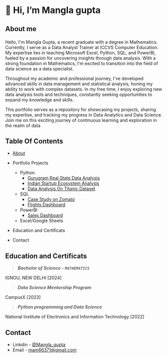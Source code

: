 # 👋 Hi, I’m Mangla gupta
## About me <p id="about"></p>

<p> Hello, I'm Mangla Gupta, a recent graduate with a degree in Mathematics. Currently, I serve as a Data Analyst Trainer at ICCVS Computer Education. My expertise lies in teaching Microsoft Excel, Python, SQL, and PowerBI, fueled by a passion for uncovering insights through data analysis. With a strong foundation in Mathematics, I'm excited to transition into the field of data science as a data specialist.</p>

Throughout my academic and professional journey, I've developed advanced skills in data management and statistical analysis, honing my ability to work with complex datasets. In my free time, I enjoy exploring new data analysis tools and techniques, constantly seeking opportunities to expand my knowledge and skills.

This portfolio serves as a repository for showcasing my projects, sharing my expertise, and tracking my progress in Data Analytics and Data Science. Join me on this exciting journey of continuous learning and exploration in the realm of data

## Table Of Contents

* <a href="#about">About</a>
* Portfolio Projects
  * Python
       * [Gurugram Real State Data Analysis](https://github.com/gitmangal/gurgaon_real_estate_analysis)
       * [Indian Startup Ecosystem Analysis](https://github.com/gitmangal/Indian_startup_funding_Analsis)
       * [Data Analysis On Titanic Dataset](https://github.com/gitmangal/titanic_analysis)
  * SQL
      * [Case Study on Zomato](https://medium.com/@mam66371/my-first-sql-project-b4291de9fbe4)
      * [Flights Dashboard]()
  * PowerBI
      * [Sales Dashboard]()
  * Excel/Google Sheets

* Education and Certificats
* Contact


## Education and Certificats

> ***Bachelor of Science - `MATHEMATICS`***

  IGNOU, NEW DELHI [2024]


> ***Data Science Mentorship Program***

  CampusX [2023]

> ***Python programming and Data Science***

  National Institute of Electronics and Information Technology [2022]

## Contact

* Linkdin - [@Mangla_gupta]()
* Email - mam66371@gmail.com

